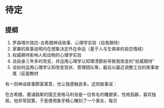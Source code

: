 # 待定

## 提纲

1. 罗森塔尔效应-古希腊神话故事、心理学实验（自我期待）
2. 家暴的故事说明内在想象决定外在命运（基于人与生俱来的自恋情结）
3. 权威期待影响人和动物的心理学实验
4. 谈自身三年多的改变，并运用心理学认知理清那些导致我改变的“权威期待”
5. 谈如何运用心理学认知改变现状、管理团队等，最后以最近调整工位的故事收尾（反面教材


有一则神话故事颇富寓意，也让我感触良多。这则故事说：

在古希腊，塞浦路斯的国王皮格马利翁是一位有名的雕塑家，性格孤僻，喜欢独居。他非常寂寞，于是便用象牙精心雕刻了一个美女，每日

